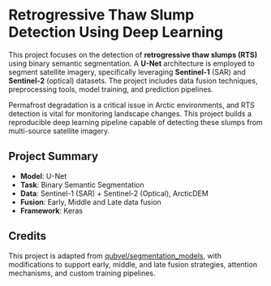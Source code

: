#  Retrogressive Thaw Slump Detection Using Deep Learning

This project focuses on the detection of **retrogressive thaw slumps (RTS)** using binary semantic segmentation. A **U-Net** architecture is employed to segment satellite imagery, specifically leveraging **Sentinel-1** (SAR) and **Sentinel-2** (optical) datasets. The project includes data fusion techniques, preprocessing tools, model training, and prediction pipelines.

Permafrost degradation is a critical issue in Arctic environments, and RTS detection is vital for monitoring landscape changes. This project builds a reproducible deep learning pipeline capable of detecting these slumps from multi-source satellite imagery.

##  Project Summary

- **Model**: U-Net  
- **Task**: Binary Semantic Segmentation  
- **Data**: Sentinel-1 (SAR) + Sentinel-2 (Optical), ArcticDEM  
- **Fusion**: Early, Middle and Late data fusion 
- **Framework**: Keras

## Credits

This project is adapted from [qubvel/segmentation_models](https://github.com/qubvel/segmentation_models), with modifications to support early, middle, and late fusion strategies, attention mechanisms, and custom training pipelines.





